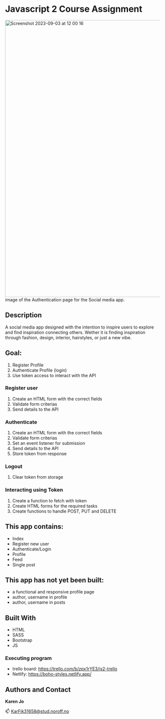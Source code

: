
# Javascript 2 Course Assignment

<img width="900" alt="Screenshot 2023-09-03 at 12 00 16" src="https://github.com/KarenJoo/css-frameworks-ca/assets/114563762/fbfbdd23-df42-46f6-ae8e-de0a8d1087ef">
image of the Authentication page for the Social media app.


## Description

A social media app designed with the intention to inspire users to explore and find inspiration connecting others. Wether it is finding inspiration through fashion, design, interior, hairstyles, or just a new vibe. 

## Goal:
1. Register Profile
2. Authenticate Profile (login)
3. Use token access to interact with the API

### Register user
1. Create an HTML form with the correct fields
2. Validate form criterias
5. Send details to the API

### Authenticate
1. Create an HTML form with the correct fields
2. Validate form criterias
3. Set an event listener for submission
4. Send details to the API
5. Store token from response

### Logout
1. Clear token from storage

### Interacting using Token
1. Create a function to fetch with token
2. Create HTML forms for the required tasks
3. Create functions to handle POST, PUT and DELETE
   
## This app contains:
- Index 
- Register new user 
- Authenticate/Login
- Profile 
- Feed 
- Single post

## This app has not yet been built:
- a functional and responsive profile page
- author, username in profile
- author, username in posts 
  
## Built With
- HTML
- SASS
- Bootstrap
- JS

### Executing program
- trello board: https://trello.com/b/zpx1rYE3/js2-trello
- Netlify: https://boho-styles.netlify.app/


## Authors and Contact

**Karen Jo**

📫 KarFik31658@stud.noroff.no

